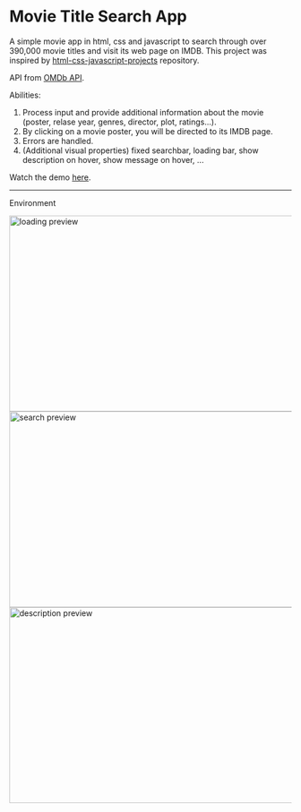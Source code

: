 # Movie Title Search App

A simple movie app in html, css and javascript to search through over 390,000 movie titles and visit its web page on IMDB. This project was inspired by [html-css-javascript-projects](https://github.com/solygambas/html-css-javascript-projects/tree/main) repository.

API from [OMDb API](https://www.omdbapi.com/).

Abilities:
  1. Process input and provide additional information about the movie (poster, relase year, genres, director, plot, ratings...).
  2. By clicking on a movie poster, you will be directed to its IMDB page.
  3. Errors are handled.
  4. (Additional visual properties) fixed searchbar, loading bar, show description on hover, show message on hover, ...

Watch the demo [here](https://codepen.io/justFae00/full/VwVRWje).

------------------------

Environment


 <img src="https://github.com/justFae00/MovieTitleSearch/assets/94365737/6cce8428-70ce-41ed-bf4b-7dad29e1cbcd" alt="loading preview" width="700" height="350">

 
 
 <img src="https://github.com/justFae00/MovieTitleSearch/assets/94365737/d49c43cd-b66a-4226-ab97-afc9a0c6d479" alt="search preview" width="700" height="350">

 
 
 <img src="https://github.com/justFae00/MovieTitleSearch/assets/94365737/35e90ada-9e96-4550-9269-3efb35336947" alt="description preview" width="700" height="350">
